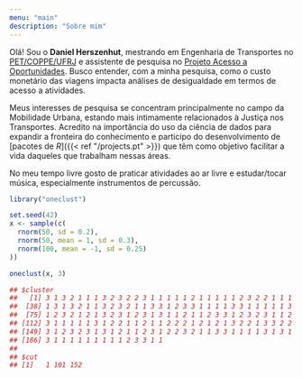```yaml
---
menu: "main"
description: "Sobre mim"
---
```


Olá! Sou o **Daniel Herszenhut**, mestrando em Engenharia de Transportes no [PET/COPPE/UFRJ](http://pet.coppe.ufrj.br/index.php/pt/) e assistente de pesquisa no [Projeto Acesso a Oportunidades](https://www.ipea.gov.br/acessooportunidades/sobre/). Busco entender, com a minha pesquisa, como o custo monetário das viagens impacta análises de desigualdade em termos de acesso a atividades.

Meus interesses de pesquisa se concentram principalmente no campo da Mobilidade Urbana, estando mais intimamente relacionados à Justiça nos Transportes. Acredito na importância do uso da ciência de dados para expandir a fronteira do conhecimento e participo do desenvolvimento de [pacotes de *R*]({{< ref "/projects.pt" >}}) que têm como objetivo facilitar a vida daqueles que trabalham nessas áreas.

No meu tempo livre gosto de praticar atividades ao ar livre e estudar/tocar música, especialmente instrumentos de percussão. 


```r
library("oneclust")

set.seed(42)
x <- sample(c(
  rnorm(50, sd = 0.2),
  rnorm(50, mean = 1, sd = 0.3),
  rnorm(100, mean = -1, sd = 0.25)
))

oneclust(x, 3)

## $cluster
##   [1] 3 1 3 2 1 1 1 3 2 3 2 2 3 1 1 1 1 1 2 1 1 1 1 1 2 3 2 2 1 1 1 2 1 1 1 3 1
##  [38] 1 3 1 3 2 1 1 3 2 3 2 1 1 3 3 1 2 3 3 1 1 1 1 3 3 1 1 1 1 1 3 2 2 2 2 2 1
##  [75] 1 2 3 2 1 2 1 3 2 3 1 2 3 1 3 1 1 2 1 1 2 3 3 1 2 3 2 3 1 1 2 1 3 1 1 1 1
## [112] 3 1 1 1 1 1 3 1 2 2 1 1 2 1 1 2 2 2 1 2 1 2 1 3 2 2 1 3 3 2 2 2 1 1 3 1 1
## [149] 3 1 2 3 2 3 1 3 1 2 1 1 2 3 1 2 2 3 2 1 1 3 3 1 1 1 1 3 1 3 1 3 1 2 3 2 1
## [186] 3 1 1 1 1 1 1 1 1 1 2 3 3 1 1
## 
## $cut
## [1]   1 101 152
```
